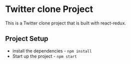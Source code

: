 # Twitter clone Project

This is a Twitter clone project that is built with react-redux.

## Project Setup


* install the dependencies - `npm install`
* Start up the project - `npm start`
